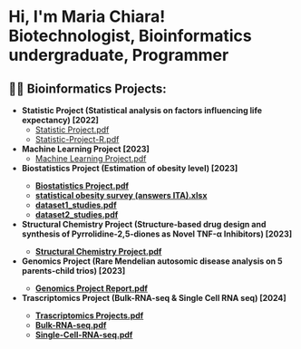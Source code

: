 <h1>Hi, I'm Maria Chiara! <br/> Biotechnologist</a>, Bioinformatics undergraduate</a>, Programmer</a></h1>

<h2>👨‍💻 Bioinformatics Projects:</h2>

- <b>Statistic Project (Statistical analysis on factors influencing life expectancy) [2022]</b>
  - [Statistic Project.pdf](https://github.com/maribottini/Portfolio/files/14538358/Statistic.Project.pdf)
  - [Statistic-Project-R.pdf](https://github.com/maribottini/Portfolio/files/14538401/Statistic-Project-R.pdf)
- <b>Machine Learning Project [2023]</b>
  - [Machine Learning Project.pdf](https://github.com/maribottini/Portfolio/files/14538420/Machine.Learning.Project.pdf)
- <b>Biostatistics Project (Estimation of obesity level) [2023]
  - [Biostatistics Project.pdf](https://github.com/maribottini/Portfolio/files/14538561/Biostatistics.Project.pdf)
  - [statistical obesity survey (answers ITA).xlsx](https://github.com/maribottini/Portfolio/files/14538563/statistical.obesity.survey.answers.ITA.xlsx)
  - [dataset1_studies.pdf](https://github.com/maribottini/Portfolio/files/14538628/dataset1_studies.pdf)
  - [dataset2_studies.pdf](https://github.com/maribottini/Portfolio/files/14538631/dataset2_studies.pdf)
- <b>Structural Chemistry Project (Structure-based drug design and synthesis of Pyrrolidine-2,5-diones as Novel TNF-α Inhibitors) [2023]
  - [Structural Chemistry Project.pdf](https://github.com/maribottini/Portfolio/files/14538454/Structural.Chemistry.Project.pdf)
- <b>Genomics Project (Rare Mendelian autosomic disease analysis on 5 parents-child trios) [2023]
  - [Genomics Project Report.pdf](https://github.com/maribottini/Portfolio/files/14538500/Genomics.Project.Report.pdf)
- <b> Trascriptomics Project (Bulk-RNA-seq & Single Cell RNA seq) [2024]
  - [Trascriptomics Projects.pdf](https://github.com/maribottini/Portfolio/files/14538536/Trascriptomics.Projects.pdf)
  - [Bulk-RNA-seq.pdf](https://github.com/maribottini/Portfolio/files/14538541/Bulk-RNA-seq.pdf)
  -  [Single-Cell-RNA-seq.pdf](https://github.com/maribottini/Portfolio/files/14538547/Single-Cell-RNA-seq.pdf)

